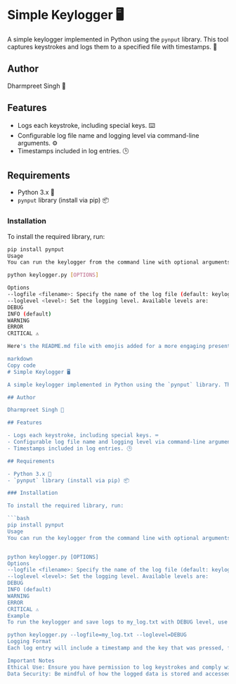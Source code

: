 # Simple Keylogger 🖥️

A simple keylogger implemented in Python using the `pynput` library. This tool captures keystrokes and logs them to a specified file with timestamps. 📜

## Author

Dharmpreet Singh 👤

## Features

- Logs each keystroke, including special keys. ⌨️
- Configurable log file name and logging level via command-line arguments. ⚙️
- Timestamps included in log entries. 🕒

## Requirements

- Python 3.x 🐍
- `pynput` library (install via pip) 📦

### Installation

To install the required library, run:

```bash
pip install pynput
Usage
You can run the keylogger from the command line with optional arguments:

python keylogger.py [OPTIONS]

Options
--logfile <filename>: Specify the name of the log file (default: keylogging.txt). 📂
--loglevel <level>: Set the logging level. Available levels are:
DEBUG
INFO (default)
WARNING
ERROR
CRITICAL ⚠️

Here's the README.md file with emojis added for a more engaging presentation:

markdown
Copy code
# Simple Keylogger 🖥️

A simple keylogger implemented in Python using the `pynput` library. This tool captures keystrokes and logs them to a specified file with timestamps. 📜

## Author

Dharmpreet Singh 👤

## Features

- Logs each keystroke, including special keys. ⌨️
- Configurable log file name and logging level via command-line arguments. ⚙️
- Timestamps included in log entries. 🕒

## Requirements

- Python 3.x 🐍
- `pynput` library (install via pip) 📦

### Installation

To install the required library, run:

```bash
pip install pynput
Usage
You can run the keylogger from the command line with optional arguments:


python keylogger.py [OPTIONS]
Options
--logfile <filename>: Specify the name of the log file (default: keylogging.txt). 📂
--loglevel <level>: Set the logging level. Available levels are:
DEBUG
INFO (default)
WARNING
ERROR
CRITICAL ⚠️
Example
To run the keylogger and save logs to my_log.txt with DEBUG level, use

python keylogger.py --logfile=my_log.txt --loglevel=DEBUG
Logging Format
Each log entry will include a timestamp and the key that was pressed, formatted as follows:

Important Notes
Ethical Use: Ensure you have permission to log keystrokes and comply with all applicable laws and regulations. ⚖️
Data Security: Be mindful of how the logged data is stored and accessed to prevent misuse. 🔒
